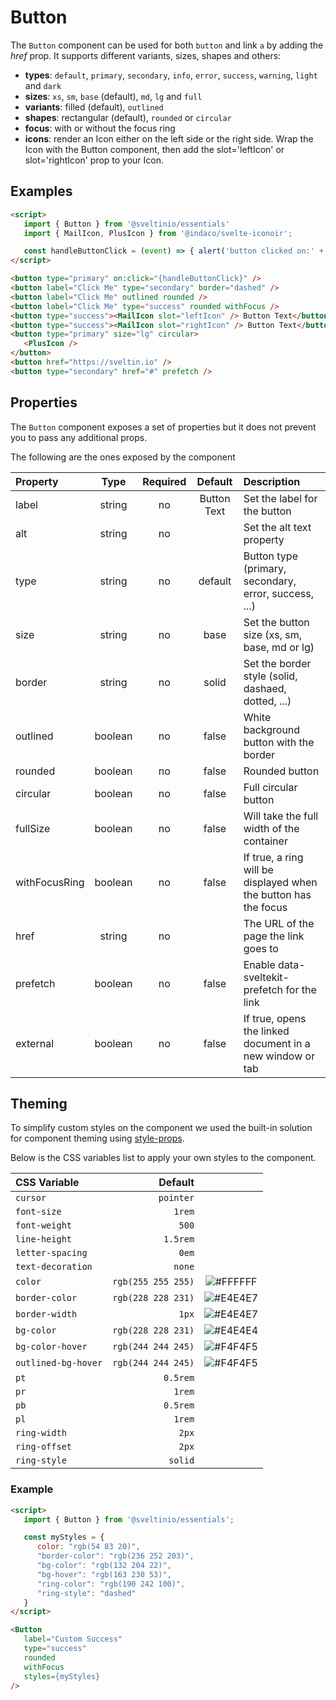 # Button

The `Button` component can be used for both `button` and link `a` by adding the _href_ prop. It supports different variants, sizes, shapes and others:

- **types**: `default`, `primary`, `secondary`, `info`, `error`, `success`, `warning`, `light` and `dark`
- **sizes**: `xs`, `sm`, `base` (default), `md`, `lg` and `full`
- **variants**: filled (default), `outlined`
- **shapes**: rectangular (default), `rounded` or `circular`
- **focus**: with or without the focus ring
- **icons**: render an Icon either on the left side or the right side. Wrap the Icon with the Button component, then add the slot='leftIcon' or slot='rightIcon' prop to your Icon.

## Examples

```html
<script>
   import { Button } from '@sveltinio/essentials'
   import { MailIcon, PlusIcon } from '@indaco/svelte-iconoir';

   const handleButtonClick = (event) => { alert('button clicked on:' + event.detail); };
</script>

<button type="primary" on:click="{handleButtonClick}" />
<button label="Click Me" type="secondary" border="dashed" />
<button label="Click Me" outlined rounded />
<button label="Click Me" type="success" rounded withFocus />
<button type="success"><MailIcon slot="leftIcon" /> Button Text</button>
<button type="success"><MailIcon slot="rightIcon" /> Button Text</button>
<button type="primary" size="lg" circular>
   <PlusIcon />
</button>
<button href="https://sveltin.io" />
<button type="secondary" href="#" prefetch />
```

## Properties

The `Button` component exposes a set of properties but it does not prevent you to pass any additional props.

The following are the ones exposed by the component

| Property      |  Type   | Required |   Default   | Description                                                     |
| :------------ | :-----: | :------: | :---------: | :-------------------------------------------------------------- |
| label         | string  |    no    | Button Text | Set the label for the button                                    |
| alt           | string  |    no    |             | Set the alt text property                                       |
| type          | string  |    no    |   default   | Button type (primary, secondary, error, success, ...)           |
| size          | string  |    no    |    base     | Set the button size (xs, sm, base, md or lg)                    |
| border        | string  |    no    |    solid    | Set the border style (solid, dashaed, dotted, ...)              |
| outlined      | boolean |    no    |    false    | White background button with the border                         |
| rounded       | boolean |    no    |    false    | Rounded button                                                  |
| circular      | boolean |    no    |    false    | Full circular button                                            |
| fullSize      | boolean |    no    |    false    | Will take the full width of the container                       |
| withFocusRing | boolean |    no    |    false    | If true, a ring will be displayed when the button has the focus |
| href          | string  |    no    |             | The URL of the page the link goes to                            |
| prefetch      | boolean |    no    |    false    | Enable data-sveltekit-prefetch for the link                     |
| external      | boolean |    no    |    false    | If true, opens the linked document in a new window or tab       |

## Theming

To simplify custom styles on the component we used the built-in solution for component theming using [style-props].

Below is the CSS variables list to apply your own styles to the component.

| CSS Variable        | Default            | |
| :------------------ | ------------------:| :----------------------------------------------------------: |
| `cursor`            | `pointer`          | |
| `font-size`         | `1rem`             | |
| `font-weight`       | `500`              | |
| `line-height`       | `1.5rem`           | |
| `letter-spacing`    | `0em`              | |
| `text-decoration`   | `none`             | |
| `color`             | `rgb(255 255 255)` | ![#FFFFFF](https://via.placeholder.com/15/FFFFFF/FFFFFF.png) |
| `border-color`      | `rgb(228 228 231)` | ![#E4E4E7](https://via.placeholder.com/15/E4E4E7/E4E4E7.png) |
| `border-width`      | `1px`              | ![#E4E4E7](https://via.placeholder.com/15/E4E4E7/E4E4E7.png) |
| `bg-color`          | `rgb(228 228 231)` | ![#E4E4E4](https://via.placeholder.com/15/E4E4E4/E4E4E4.png) |
| `bg-color-hover`    | `rgb(244 244 245)` | ![#F4F4F5](https://via.placeholder.com/15/F4F4F5/F4F4F5.png) |
| `outlined-bg-hover` | `rgb(244 244 245)` | ![#F4F4F5](https://via.placeholder.com/15/F4F4F5/F4F4F5.png) |
| `pt`                | `0.5rem`           | |
| `pr`                | `1rem`             | |
| `pb`                | `0.5rem`           | |
| `pl`                | `1rem`             | |
| `ring-width`        | `2px`              | |
| `ring-offset`       | `2px`              | |
| `ring-style`        | `solid`            | |

[style-props]: https://svelte.dev/docs#template-syntax-component-directives---style-props

### Example

```html
<script>
   import { Button } from '@sveltinio/essentials';

   const myStyles = {
      color: "rgb(54 83 20)",
      "border-color": "rgb(236 252 203)",
      "bg-color": "rgb(132 204 22)",
      "bg-hover": "rgb(163 230 53)",
      "ring-color": "rgb(190 242 100)",
      "ring-style": "dashed"
   }
</script>

<Button
   label="Custom Success"
   type="success"
   rounded
   withFocus
   styles={myStyles}
/>
```
